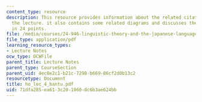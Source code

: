 ```yaml
---
content_type: resource
description: This resource provides information about the related citations used in
  the lecture. it also contains some related diagrams and discusses the given topic
  in 24 points.
file: /media/courses/24-946-linguistic-theory-and-the-japanese-language-fall-2004/71dfa285ea613c2010600c6b3ae624bb_ho_lec_4_bantu.pdf
file_type: application/pdf
learning_resource_types:
- Lecture Notes
ocw_type: OCWFile
parent_title: Lecture Notes
parent_type: CourseSection
parent_uid: 4ec8e2c1-b21c-7298-b669-86cf2d0b13c2
resourcetype: Document
title: ho_lec_4_bantu.pdf
uid: 71dfa285-ea61-3c20-1060-0c6b3ae624bb
---
```

